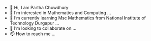 - 👋 Hi, I am Partha Chowdhury 
- 👀 I’m interested in Mathematics and Computing ...
- 🌱 I’m currently learning Msc Mathematics from National Institute of Technology Durgapur ...
- 💞️ I’m looking to collaborate on ...
- 📫 How to reach me ...

<!---
Partha-123/Partha-123 is a ✨ special ✨ repository because its `README.md` (this file) appears on your GitHub profile.
You can click the Preview link to take a look at your changes.
--->
